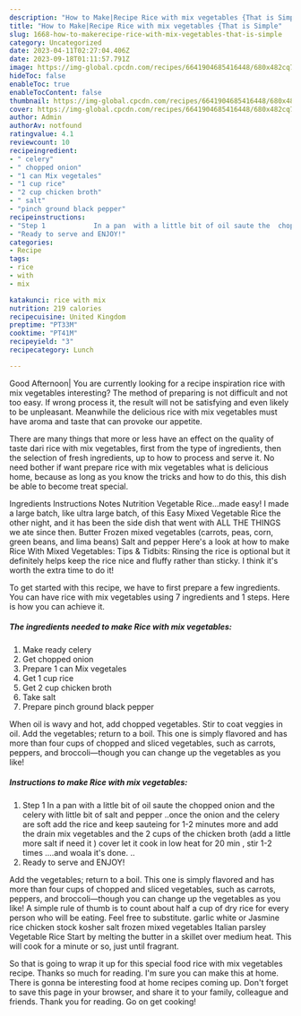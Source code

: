 ```yaml
---
description: "How to Make|Recipe Rice with mix vegetables {That is Simple"
title: "How to Make|Recipe Rice with mix vegetables {That is Simple"
slug: 1668-how-to-makerecipe-rice-with-mix-vegetables-that-is-simple
category: Uncategorized
date: 2023-04-11T02:27:04.406Z
date: 2023-09-18T01:11:57.791Z
image: https://img-global.cpcdn.com/recipes/6641904685416448/680x482cq70/rice-with-mix-vegetables-recipe-main-photo.jpg
hideToc: false
enableToc: true
enableTocContent: false
thumbnail: https://img-global.cpcdn.com/recipes/6641904685416448/680x482cq70/rice-with-mix-vegetables-recipe-main-photo.jpg
cover: https://img-global.cpcdn.com/recipes/6641904685416448/680x482cq70/rice-with-mix-vegetables-recipe-main-photo.jpg
author: Admin
authorAv: notfound
ratingvalue: 4.1
reviewcount: 10
recipeingredient:
- " celery"
- " chopped onion"
- "1 can Mix vegetales"
- "1 cup rice"
- "2 cup chicken broth"
- " salt"
- "pinch ground black pepper"
recipeinstructions:
- "Step 1            In a pan  with a little bit of oil saute the  chopped onion and the celery  with little bit of salt and pepper ..once the onion and the celery  are soft add the rice and keep sauteing for 1-2 minutes more and add the drain mix vegetables and the 2 cups of the chicken broth  (add a little more salt if need it ) cover  let it cook in low heat for 20 min , stir 1-2 times  ....and woala it&#39;s done. .."
- "Ready to serve and ENJOY!"
categories:
- Recipe
tags:
- rice
- with
- mix

katakunci: rice with mix 
nutrition: 219 calories
recipecuisine: United Kingdom
preptime: "PT33M"
cooktime: "PT41M"
recipeyield: "3"
recipecategory: Lunch

---
```



Good Afternoon| You are currently looking for a recipe inspiration rice with mix vegetables interesting? The method of preparing is not difficult and not too easy. If wrong process it, the result will not be satisfying and even likely to be unpleasant. Meanwhile the delicious rice with mix vegetables must have aroma and taste that can provoke our appetite.






There are many things that more or less have an effect on the quality of taste dari rice with mix vegetables, first from the type of ingredients, then the selection of fresh ingredients, up to how to process and serve it. No need bother if want prepare rice with mix vegetables what is delicious home, because as long as you know the tricks and how to do this, this dish be able to become treat special.


Ingredients Instructions Notes Nutrition Vegetable Rice…made easy! I made a large batch, like ultra large batch, of this Easy Mixed Vegetable Rice the other night, and it has been the side dish that went with ALL THE THINGS we ate since then. Butter Frozen mixed vegetables (carrots, peas, corn, green beans, and lima beans) Salt and pepper Here&#39;s a look at how to make Rice With Mixed Vegetables: Tips &amp; Tidbits: Rinsing the rice is optional but it definitely helps keep the rice nice and fluffy rather than sticky. I think it&#39;s worth the extra time to do it!


To get started with this recipe, we have to first prepare a few ingredients. You can have rice with mix vegetables using 7 ingredients and 1 steps. Here is how you can achieve it.

<!--inarticleads1-->

##### The ingredients needed to make Rice with mix vegetables:

1. Make ready  celery
1. Get  chopped onion
1. Prepare 1 can Mix vegetales
1. Get 1 cup rice
1. Get 2 cup chicken broth
1. Take  salt
1. Prepare pinch ground black pepper


When oil is wavy and hot, add chopped vegetables. Stir to coat veggies in oil. Add the vegetables; return to a boil. This one is simply flavored and has more than four cups of chopped and sliced vegetables, such as carrots, peppers, and broccoli—though you can change up the vegetables as you like! 

<!--inarticleads2-->

##### Instructions to make Rice with mix vegetables:

1. Step 1            In a pan  with a little bit of oil saute the  chopped onion and the celery  with little bit of salt and pepper ..once the onion and the celery  are soft add the rice and keep sauteing for 1-2 minutes more and add the drain mix vegetables and the 2 cups of the chicken broth  (add a little more salt if need it ) cover  let it cook in low heat for 20 min , stir 1-2 times  ....and woala it&#39;s done. ..
1. Ready to serve and ENJOY!

Add the vegetables; return to a boil. This one is simply flavored and has more than four cups of chopped and sliced vegetables, such as carrots, peppers, and broccoli—though you can change up the vegetables as you like! A simple rule of thumb is to count about half a cup of dry rice for every person who will be eating. Feel free to substitute. garlic white or Jasmine rice chicken stock kosher salt frozen mixed vegetables Italian parsley Vegetable Rice Start by melting the butter in a skillet over medium heat. This will cook for a minute or so, just until fragrant. 

So that is going to wrap it up for this special food rice with mix vegetables recipe. Thanks so much for reading. I'm sure you can make this at home. There is gonna be interesting food at home recipes coming up. Don't forget to save this page in your browser, and share it to your family, colleague and friends. Thank you for reading. Go on get cooking!
